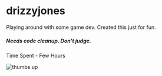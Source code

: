 # drizzyjones

Playing around with some game dev. Created this just for fun. 

##### Needs code cleanup. Don't judge. 

Time Spent - Few Hours 



![thumbs up](https://media.giphy.com/media/4ePkilx1sNO9O/giphy.gif)
